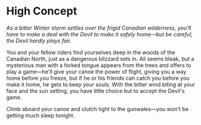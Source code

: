 # High Concept

*As a bitter Winter storm settles over the frigid Canadian wilderness, you'll have to make a deal with the Devil to make it safely home—but be careful, the Devil hardly plays fair.*

You and your fellow riders find yourselves deep in the woods of the Canadian North, just as a dangerous blizzard sets in. All seems bleak, but a mysterious man with a forked tongue appears from the trees and offers to play a game—he'll give your canoe the power of flight, giving you a way home before you freeze, but if he or his friends can catch you before you make it home, he gets to keep your souls. With the bitter wind biting at your face and the sun setting, you have little choice but to accept the Devil's game.

Climb aboard your canoe and clutch tight to the gunwales—you won't be getting much sleep tonight.
